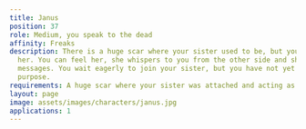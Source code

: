 ```yaml
---
title: Janus
position: 37
role: Medium, you speak to the dead
affinity: Freaks
description: There is a huge scar where your sister used to be, but you never lost
  her. You can feel her, she whispers to you from the other side and she delivers
  messages. You wait eagerly to join your sister, but you have not yet fulfilled your
  purpose.
requirements: A huge scar where your sister was attached and acting as a medium
layout: page
image: assets/images/characters/janus.jpg
applications: 1
---
```

